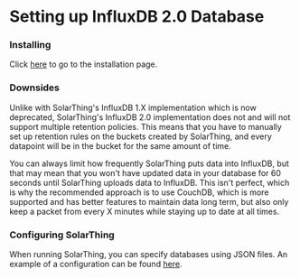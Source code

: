 # Setting up InfluxDB 2.0 Database

### Installing
Click [here](https://docs.influxdata.com/influxdb/v2.0/get-started/) to go to the installation page.

### Downsides
Unlike with SolarThing's InfluxDB 1.X implementation which is now deprecated, SolarThing's InfluxDB 2.0 implementation
does not and will not support multiple retention policies. This means that you have to manually set up
retention rules on the buckets created by SolarThing, and every datapoint will be in the bucket for the
same amount of time.

You can always limit how frequently SolarThing puts data into InfluxDB, but that may mean that you won't have
updated data in your database for 60 seconds until SolarThing uploads data to InfluxDB. This isn't perfect, which
is why the recommended approach is to use CouchDB, which is more supported and has better features to maintain data long
term, but also only keep a packet from every X minutes while staying up to date at all times.

### Configuring SolarThing
When running SolarThing, you can specify databases using JSON files. An example of a configuration can be found [here](../../config_templates/databases/influxdb2_template.json).

